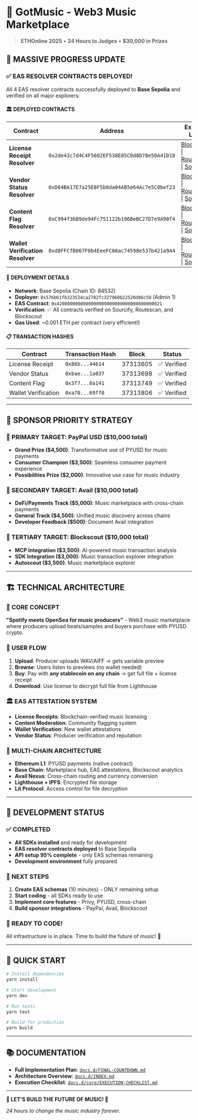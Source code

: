 # 🎵 GotMusic - Web3 Music Marketplace

> **ETHOnline 2025** • **24 Hours to Judges** • **$30,000 in Prizes**

## 🚀 **MASSIVE PROGRESS UPDATE**

### **✅ EAS RESOLVER CONTRACTS DEPLOYED!**

All 4 EAS resolver contracts successfully deployed to **Base Sepolia** and verified on all major explorers:

#### **🏛️ DEPLOYED CONTRACTS**

| Contract | Address | Explorer Links |
|----------|---------|----------------|
| **License Receipt Resolver** | `0x2de43c7d4C4F5602EF538E85C0d8D78e50A41D18` | [Blockscout](https://base.blockscout.com/address/0x2de43c7d4C4F5602EF538E85C0d8D78e50A41D18?tab=contract) \| [Routescan](https://routescan.io/address/0x2de43c7d4C4F5602EF538E85C0d8D78e50A41D18/contract/8453/code) \| [Sourcify](https://repo.sourcify.dev/8453/0x2de43c7d4C4F5602EF538E85C0d8D78e50A41D18/) |
| **Vendor Status Resolver** | `0xD64BA17E7a25E8F5b8da04AB5e64Ac7e5C0bef23` | [Blockscout](https://base.blockscout.com/address/0xD64BA17E7a25E8F5b8da04AB5e64Ac7e5C0bef23?tab=contract) \| [Routescan](https://routescan.io/address/0xD64BA17E7a25E8F5b8da04AB5e64Ac7e5C0bef23/contract/8453/code) \| [Sourcify](https://repo.sourcify.dev/8453/0xD64BA17E7a25E8F5b8da04AB5e64Ac7e5C0bef23/) |
| **Content Flag Resolver** | `0xC994f36B9de94Fc751122b196BeBC27D7e9A90f4` | [Blockscout](https://base.blockscout.com/address/0xC994f36B9de94Fc751122b196BeBC27D7e9A90f4?tab=contract) \| [Routescan](https://routescan.io/address/0xC994f36B9de94Fc751122b196BeBC27D7e9A90f4/contract/8453/code) \| [Sourcify](https://repo.sourcify.dev/8453/0xC994f36B9de94Fc751122b196BeBC27D7e9A90f4/) |
| **Wallet Verification Resolver** | `0xd8FFCfB067F0b4EeeFC06ac74598e537b421a9A4` | [Blockscout](https://base.blockscout.com/address/0xd8FFCfB067F0b4EeeFC06ac74598e537b421a9A4?tab=contract) \| [Routescan](https://routescan.io/address/0xd8FFCfB067F0b4EeeFC06ac74598e537b421a9A4/contract/8453/code) \| [Sourcify](https://repo.sourcify.dev/8453/0xd8FFCfB067F0b4EeeFC06ac74598e537b421a9A4/) |

#### **🔑 DEPLOYMENT DETAILS**

- **Network**: Base Sepolia (Chain ID: 84532)
- **Deployer**: `0x576b61fb323524ca2782fc327960b22520d06c58` (Admin 1)
- **EAS Contract**: `0x4200000000000000000000000000000000000021`
- **Verification**: ✅ All contracts verified on Sourcify, Routescan, and Blockscout
- **Gas Used**: ~0.001 ETH per contract (very efficient!)

#### **📋 TRANSACTION HASHES**

| Contract | Transaction Hash | Block | Status |
|----------|------------------|-------|--------|
| License Receipt | `0x86b...44614` | 37313605 | ✅ Verified |
| Vendor Status | `0xbae...1a037` | 37313698 | ✅ Verified |
| Content Flag | `0x3f7...0a141` | 37313749 | ✅ Verified |
| Wallet Verification | `0xa70...69ff0` | 37313806 | ✅ Verified |

---

## 🎯 **SPONSOR PRIORITY STRATEGY**

### **🥇 PRIMARY TARGET: PayPal USD ($10,000 total)**
- **Grand Prize ($4,500)**: Transformative use of PYUSD for music payments
- **Consumer Champion ($3,500)**: Seamless consumer payment experience  
- **Possibilities Prize ($2,000)**: Innovative use case for music industry

### **🥈 SECONDARY TARGET: Avail ($10,000 total)**
- **DeFi/Payments Track ($5,000)**: Music marketplace with cross-chain payments
- **General Track ($4,500)**: Unified music discovery across chains
- **Developer Feedback ($500)**: Document Avail integration

### **🥉 TERTIARY TARGET: Blockscout ($10,000 total)**
- **MCP Integration ($3,500)**: AI-powered music transaction analysis
- **SDK Integration ($3,000)**: Music transaction explorer integration
- **Autoscout ($3,500)**: Music marketplace explorer

---

## 🏗️ **TECHNICAL ARCHITECTURE**

### **🎵 CORE CONCEPT**
**"Spotify meets OpenSea for music producers"** - Web3 music marketplace where producers upload beats/samples and buyers purchase with PYUSD crypto.

### **🔄 USER FLOW**
1. **Upload**: Producer uploads WAV/AIFF → gets variable preview
2. **Browse**: Users listen to previews (no wallet needed)
3. **Buy**: Pay with **any stablecoin on any chain** → get full file + license receipt
4. **Download**: Use license to decrypt full file from Lighthouse

### **🏛️ EAS ATTESTATION SYSTEM**
- **License Receipts**: Blockchain-verified music licensing
- **Content Moderation**: Community flagging system
- **Wallet Verification**: New wallet attestations
- **Vendor Status**: Producer verification and reputation

### **🔗 MULTI-CHAIN ARCHITECTURE**
- **Ethereum L1**: PYUSD payments (native contract)
- **Base Chain**: Marketplace hub, EAS attestations, Blockscout analytics
- **Avail Nexus**: Cross-chain routing and currency conversion
- **Lighthouse + IPFS**: Encrypted file storage
- **Lit Protocol**: Access control for file decryption

---

## 🚀 **DEVELOPMENT STATUS**

### **✅ COMPLETED**
- **All SDKs installed** and ready for development
- **EAS resolver contracts deployed** to Base Sepolia
- **API setup 95% complete** - only EAS schemas remaining
- **Development environment** fully prepared

### **🎯 NEXT STEPS**
1. **Create EAS schemas** (10 minutes) - ONLY remaining setup
2. **Start coding** - all SDKs ready to use
3. **Implement core features** - Privy, PYUSD, cross-chain
4. **Build sponsor integrations** - PayPal, Avail, Blockscout

### **🚀 READY TO CODE!**
All infrastructure is in place. Time to build the future of music! 🎵

---

## 🔧 **QUICK START**

```bash
# Install dependencies
yarn install

# Start development
yarn dev

# Run tests
yarn test

# Build for production
yarn build
```

---

## 📚 **DOCUMENTATION**

- **Full Implementation Plan**: [`docs.d/FINAL-COUNTDOWN.md`](./docs.d/FINAL-COUNTDOWN.md)
- **Architecture Overview**: [`docs.d/INDEX.md`](./docs.d/INDEX.md)
- **Execution Checklist**: [`docs.d/core/EXECUTION-CHECKLIST.md`](./docs.d/core/EXECUTION-CHECKLIST.md)

---

**🚀 LET'S BUILD THE FUTURE OF MUSIC! 🎵**

*24 hours to change the music industry forever.*